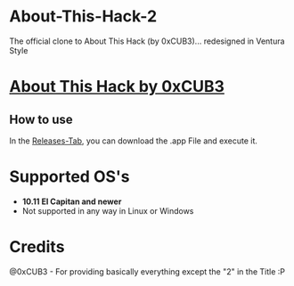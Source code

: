 # About-This-Hack-2
The official clone to About This Hack (by 0xCUB3)... redesigned in Ventura Style

# [About This Hack by 0xCUB3](https://github.com/0xCUB3/About-This-Hack)

## How to use

In the [Releases-Tab](https://github.com/nocontent06/About-This-Hack-2/releases), you can download the .app File and execute it.

# Supported OS's
- **10.11 El Capitan and newer**
- Not supported in any way in Linux or Windows

# Credits
@0xCUB3 - For providing basically everything except the "2" in the Title :P
